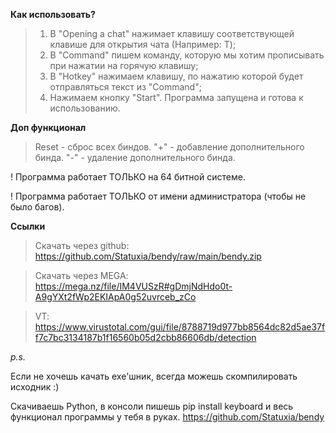 **Как использовать?**
> 1) В "Opening a chat" нажимает клавишу соответствующей клавише для открытия чата (Например: T); 
> 2) В "Command" пишем команду, которую мы хотим прописывать при нажатии на горячую клавишу;
> 3) В "Hotkey" нажимаем клавишу, по нажатию которой будет отправляться текст из "Command";
> 4) Нажимаем кнопку "Start". Программа запущена и готова к использованию.


**Доп функционал**
> Reset - сброс всех биндов.
> "+" - добавление дополнительного бинда.
> "-" - удаление дополнительного бинда.


! Программа работает ТОЛЬКО на 64 битной системе.

! Программа работает ТОЛЬКО от имени администратора (чтобы не было багов).

**Ссылки**
> Скачать через github: https://github.com/Statuxia/bendy/raw/main/bendy.zip

> Скачать через MEGA: https://mega.nz/file/IM4VUSzR#gDmjNdHdo0t-A9gYXt2fWp2EKIApA0g52uvrceb_zCo

> VT: https://www.virustotal.com/gui/file/8788719d977bb8564dc82d5ae37ff7c7bc3134187b1f16560b05d2cbb86606db/detection

*p.s.*

Если не хочешь качать exe'шник, всегда можешь скомпилировать исходник :)

Скачиваешь Python, в консоли пишешь pip install keyboard и весь функционал программы у тебя в руках.
https://github.com/Statuxia/bendy
